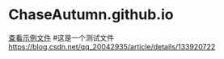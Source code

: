 # ChaseAutumn.github.io
[查看示例文件](test.md)
#这是一个测试文件 https://blog.csdn.net/qq_20042935/article/details/133920722
